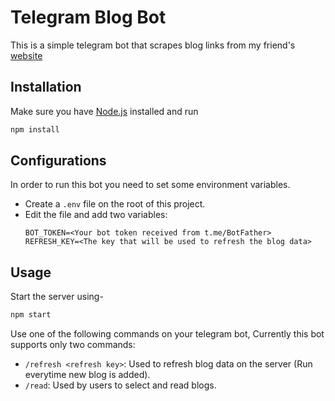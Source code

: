 # Telegram Blog Bot

This is a simple telegram bot that scrapes blog links from my friend's [website](https://growtholic.in/blog/)

## Installation

Make sure you have [Node.js](https://nodejs.org/) installed and run

```bash
npm install
```

## Configurations

In order to run this bot you need to set some environment variables.

* Create a `.env` file on the root of this project.
* Edit the file and add two variables: 
    ```
    BOT_TOKEN=<Your bot token received from t.me/BotFather>
    REFRESH_KEY=<The key that will be used to refresh the blog data>
    ```

## Usage

Start the server using- 

```bash
npm start
```

Use one of the following commands on your telegram bot,
Currently this bot supports only two commands: 

* `/refresh <refresh key>`: Used to refresh blog data on the server (Run everytime new blog is added).
* `/read`: Used by users to select and read blogs.